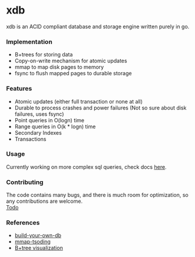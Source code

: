 # xdb
xdb is an ACID compliant database and storage engine written purely in go.

### Implementation
* B+trees for storing data
* Copy-on-write mechanism for atomic updates
* mmap to map disk pages to memory
* fsync to flush mapped pages to durable storage

### Features
* Atomic updates (either full transaction or none at all)
* Durable to process crashes and power failures (Not so sure about disk failures, uses fsync)
* Point queries in O(logn) time
* Range queries in O(k * logn) time
* Secondary Indexes
* Transactions

### Usage
Currently working on more complex sql queries, check docs [here](https://github.com/vanshjangir/xdb/blob/master/DOCS.md).

### Contributing
The code contains many bugs, and there is much room for optimization, so any contributions are welcome.\
[Todo](https://github.com/vanshjangir/xdb/issues/1)

### References
* [build-your-own-db](https://build-your-own.org/database/00a_overview)
* [mmap-tsoding](https://www.youtube.com/watch?v=sFYFuBzu9Ow)
* [B+tree visualization](https://www.cs.usfca.edu/~galles/visualization/BPlusTree.html)
